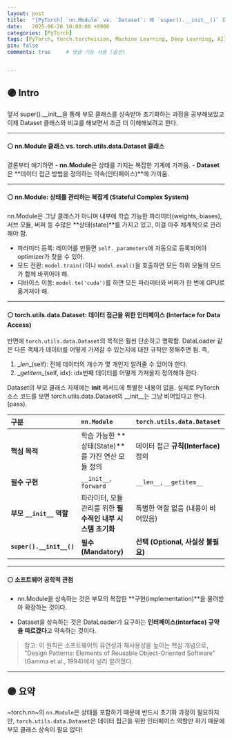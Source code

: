 ```yaml
---
layout: post
title:  "[PyTorch] `nn.Module` vs. `Dataset`: 왜 `super().__init__()` 호출 여부가 다른가?"
date:   2025-06-20 10:00:00 +0900
categories: [PyTorch]
tags: [PyTorch, torch.torchvision, Machine Learning, Deep Learning, AI]
pin: false
comments: true     # 댓글 기능 사용 (옵션)


---
```

## 🟣 Intro
앞서 super().__init__을 통해 부모 클래스를 상속받아 초기화하는 과정을 공부해보았고 이제 Dataset 클래스와 비교를 해보면서 조금 더 이해해보려고 한다.

---

#### ⚪ nn.Module 클래스 vs. torch.utils.data.Dataset 클래스
결론부터 얘기하면
    - **nn.Module**은 상태를 가지는 복잡한 기계에 가까움.
    - **Dataset**은 **데이터 접근 방법을 정의하는 약속(인터페이스)**에 가까움.

---

#### ⚪ nn.Module: 상태를 관리하는 복잡계 (Stateful Complex System)
nn.Module은 그냥 클래스가 아니며 내부에 학습 가능한 파라미터(weights, biases), 서브 모듈, 버퍼 등 수많은 **상태(state)**를 가지고 있고, 이걸 아주 체계적으로 관리해야 함.
* 파라미터 등록: 레이어를 만들면 `self._parameters`에 자동으로 등록되어야 optimizer가 찾을 수 있어.
* 모드 전환: `model.train()`이나 `model.eval()`을 호출하면 모든 하위 모듈의 모드가 함께 바뀌어야 해.
* 디바이스 이동: `model.to('cuda')`를 하면 모든 파라미터와 버퍼가 한 번에 GPU로 옮겨져야 해.

---

#### ⚪ torch.utils.data.Dataset: 데이터 접근을 위한 인터페이스 (Interface for Data Access)

반면에 `torch.utils.data.Dataset`의 목적은 훨씬 단순하고 명확함. DataLoader 같은 다른 객체가 데이터를 어떻게 가져갈 수 있는지에 대한 규칙만 정해주면 됨. 즉, 
1) \__len__(self): 전체 데이터의 개수가 몇 개인지 알려줄 수 있어야 한다.
2) \__getitem__(self, idx): idx번째 데이터를 어떻게 가져올지 정의해야 한다.

Dataset의 부모 클래스 자체에는 __init__ 메서드에 특별한 내용이 없음. 실제로 PyTorch 소스 코드를 보면 torch.utils.data.Dataset의 __init__는 그냥 비어있다고 한다.(pass).

| 구분 | `nn.Module` | `torch.utils.data.Dataset` |
| :--- | :--- | :--- |
| **핵심 목적** | 학습 가능한 **상태(State)**를 가진 연산 모듈 정의 | 데이터 접근 **규칙(Interface)** 정의 |
| **필수 구현** | `__init__`, `forward` | `__len__`, `__getitem__` |
| **부모 `__init__` 역할** | 파라미터, 모듈 관리를 위한 **필수적인 내부 시스템 초기화** | 특별한 역할 없음 (내용이 비어있음) |
| **`super().__init__()`** | **필수 (Mandatory)** | **선택 (Optional, 사실상 불필요)** |

---

#### ⚪ 소프트웨어 공학적 관점

- nn.Module을 상속하는 것은 부모의 복잡한 **구현(implementation)**을 물려받아 확장하는 것이다.

- Dataset을 상속하는 것은 DataLoader가 요구하는 **인터페이스(interface) 규약을 따르겠다**고 약속하는 것이다.

> 참고: 이 원칙은 소프트웨어의 유연성과 재사용성을 높이는 핵심 개념으로, "Design Patterns: Elements of Reusable Object-Oriented Software" (Gamma et al., 1994)에서 널리 알려졌다.

---

## 🟣 요약
~torch.nn~의 `nn.Module`은 상태를 포함하기 때문에 반드시 초기화 과정이 필요하지만, `torch.utils.data.Dataset`은 데이터 접근을 위한 인터페이스 역할만 하기 때문에 부모 클래스 상속이 필요 없다!


